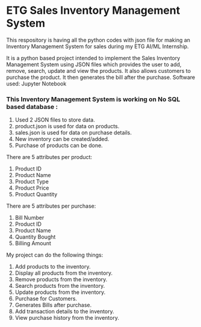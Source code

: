 # ETG Sales Inventory Management System
This respository is having all the python codes with json file for making an Inventory Management System for sales during my ETG AI/ML Internship.

It is a python based project intended to implement the Sales Inventory Management System using JSON files which provides the user to add, remove, search, update and view the products. It also allows customers to purchase the product. It then generates the bill after the purchase.
 Software used: Jupyter Notebook

### This Inventory Management System is working on No SQL based database :
1. Used 2 JSON files to store data.
2. product.json is used for data on products.
3. sales.json is used for data on purchase details.
4. New inventory can be created/added.
5. Purchase of products can be done.

There are 5 attributes per product:
1. Product ID
2. Product Name
3. Product Type
4. Product Price
5. Product Quantity

There are 5 attributes per purchase:
1. Bill Number
2. Product ID
3. Product Name
4. Quantity Bought
5. Billing Amount

My project can do the following things:
1. Add products to the inventory.
2. Display all products from the inventory.
3. Remove products from the inventory.
4. Search products from the inventory.
5. Update products from the inventory.
6. Purchase for Customers.
7. Generates Bills after purchase.
8. Add transaction details to the inventory.
9. View purchase history from the inventory.


